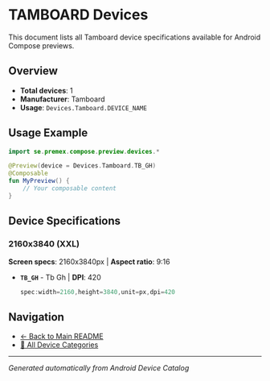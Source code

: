 # TAMBOARD Devices

This document lists all Tamboard device specifications available for Android Compose previews.

## Overview

- **Total devices**: 1
- **Manufacturer**: Tamboard
- **Usage**: `Devices.Tamboard.DEVICE_NAME`

## Usage Example

```kotlin
import se.premex.compose.preview.devices.*

@Preview(device = Devices.Tamboard.TB_GH)
@Composable
fun MyPreview() {
    // Your composable content
}
```

## Device Specifications

### 2160x3840 (XXL)

**Screen specs**: 2160x3840px | **Aspect ratio**: 9:16

- **`TB_GH`** - Tb Gh | **DPI**: 420
  ```kotlin
  spec:width=2160,height=3840,unit=px,dpi=420
  ```

## Navigation

- [← Back to Main README](../../README.md)
- [📱 All Device Categories](../README.md)

---
*Generated automatically from Android Device Catalog*
